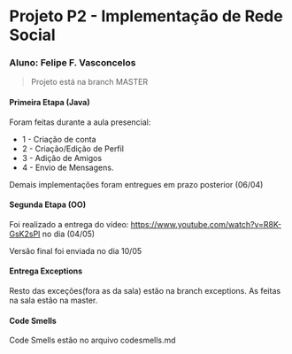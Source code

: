 
# Projeto P2 - Implementação de Rede Social

### Aluno: Felipe F. Vasconcelos

>  Projeto está na branch MASTER
> 

#### Primeira Etapa (Java)

Foram feitas durante a aula presencial:

* 1 - Criação de conta
* 2 - Criação/Edição de Perfil
* 3 - Adição de Amigos
* 4 - Envio de Mensagens.

Demais implementações foram entregues em prazo posterior (06/04)

#### Segunda Etapa (OO)

Foi realizado a entrega do vídeo: https://www.youtube.com/watch?v=R8K-GsK2sPI no dia (04/05)

Versão final foi enviada no dia 10/05

#### Entrega Exceptions

Resto das exceções(fora as da sala) estão na branch exceptions. As feitas na sala estão na master.

#### Code Smells

Code Smells estão no arquivo codesmells.md
